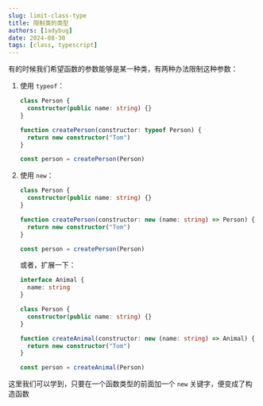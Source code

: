 ```yaml
---
slug: limit-class-type
title: 限制类的类型
authors: [1adybug]
date: 2024-08-30
tags: [class, typescript]
---
```


有的时候我们希望函数的参数能够是某一种类，有两种办法限制这种参数：

1. 使用 `typeof`：

   ```ts
   class Person {
     constructor(public name: string) {}
   }

   function createPerson(constructor: typeof Person) {
     return new constructor("Tom")
   }

   const person = createPerson(Person)
   ```

2. 使用 `new`：

   ```ts
   class Person {
     constructor(public name: string) {}
   }

   function createPerson(constructor: new (name: string) => Person) {
     return new constructor("Tom")
   }

   const person = createPerson(Person)
   ```

   或者，扩展一下：

   ```ts
   interface Animal {
     name: string
   }

   class Person {
     constructor(public name: string) {}
   }

   function createAnimal(constructor: new (name: string) => Animal) {
     return new constructor("Tom")
   }

   const person = createAnimal(Person)
   ```

这里我们可以学到，只要在一个函数类型的前面加一个 `new` 关键字，便变成了构造函数
